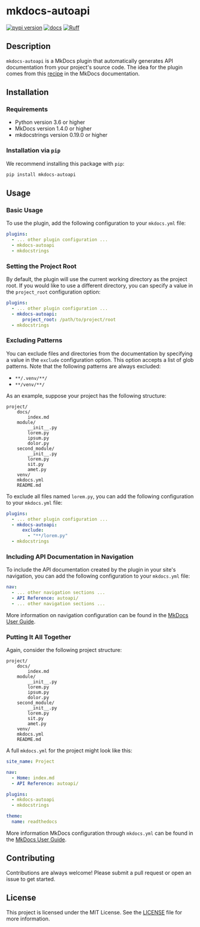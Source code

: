 # mkdocs-autoapi

[![pypi version](https://img.shields.io/pypi/v/mkdocs-autoapi.svg)](https://pypi.org/project/mkdocs-autoapi/)
[![docs](https://readthedocs.org/projects/mkdocs-autoapi/badge/?version=latest)](https://mkdocs-autoapi.readthedocs.io/en/latest/)
[![Ruff](https://img.shields.io/endpoint?url=https://raw.githubusercontent.com/astral-sh/ruff/main/assets/badge/v2.json)](https://github.com/astral-sh/ruff)


## Description

`mkdocs-autoapi` is a MkDocs plugin that automatically generates API
documentation from your project's source code. The idea for the plugin comes
from this [recipe](https://mkdocstrings.github.io/recipes/#automatic-code-reference-pages)
in the MkDocs documentation.

## Installation

### Requirements

* Python version 3.6 or higher
* MkDocs version 1.4.0 or higher
* mkdocstrings version 0.19.0 or higher

### Installation via `pip`

We recommend installing this package with `pip`:

```bash
pip install mkdocs-autoapi
```

## Usage

### Basic Usage

To use the plugin, add the following configuration to your `mkdocs.yml` file:

```yaml
plugins:
  - ... other plugin configuration ...
  - mkdocs-autoapi
  - mkdocstrings
```

### Setting the Project Root

By default, the plugin will use the current working directory as the project
root. If you would like to use a different directory, you can specify a value
in the `project_root` configuration option:

```yaml
plugins:
  - ... other plugin configuration ...
  - mkdocs-autoapi:
      project_root: /path/to/project/root
  - mkdocstrings
```

### Excluding Patterns

You can exclude files and directories from the documentation by specifying a
value in the `exclude` configuration option. This option accepts a list of
glob patterns. Note that the following patterns are always excluded:

* `**/.venv/**/`
* `**/venv/**/`

As an example, suppose your project has the following structure:

```tree
project/
    docs/
        index.md
    module/
        __init__.py
        lorem.py
        ipsum.py
        dolor.py
    second_module/
        __init__.py
        lorem.py
        sit.py
        amet.py
    venv/
    mkdocs.yml
    README.md
```

To exclude all files named `lorem.py`, you can add the following configuration
to your `mkdocs.yml` file:

```yaml
plugins:
  - ... other plugin configuration ...
  - mkdocs-autoapi:
      exclude:
        - "**/lorem.py"
  - mkdocstrings
```

### Including API Documentation in Navigation

To include the API documentation created by the plugin in your site's
navigation, you can add the following configuration to your `mkdocs.yml` file:

```yaml
nav:
  - ... other navigation sections ...
  - API Reference: autoapi/
  - ... other navigation sections ...
```

More information on navigation configuration can be found in the
[MkDocs User Guide](https://www.mkdocs.org/user-guide/configuration/#nav).

### Putting It All Together

Again, consider the following project structure:

```tree
project/
    docs/
        index.md
    module/
        __init__.py
        lorem.py
        ipsum.py
        dolor.py
    second_module/
        __init__.py
        lorem.py
        sit.py
        amet.py
    venv/
    mkdocs.yml
    README.md
```

A full `mkdocs.yml` for the project might look like this:

```yaml mkdocs.yml
site_name: Project

nav:
  - Home: index.md
  - API Reference: autoapi/

plugins:
  - mkdocs-autoapi
  - mkdocstrings

theme:
  name: readthedocs
```

More information MkDocs configuration through `mkdocs.yml` can be found in the
[MkDocs User Guide](https://www.mkdocs.org/user-guide/configuration/).

## Contributing

Contributions are always welcome! Please submit a pull request or open an issue
to get started.

## License

This project is licensed under the MIT License. See the [LICENSE](https://github.com/jcayers20/mkdocs-autoapi/blob/main/LICENSE) file
for more information.
